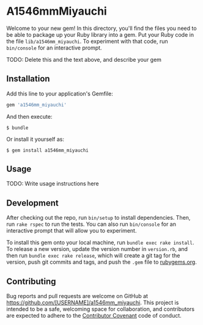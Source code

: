 # A1546mmMiyauchi

Welcome to your new gem! In this directory, you'll find the files you need to be able to package up your Ruby library into a gem. Put your Ruby code in the file `lib/a1546mm_miyauchi`. To experiment with that code, run `bin/console` for an interactive prompt.

TODO: Delete this and the text above, and describe your gem

## Installation

Add this line to your application's Gemfile:

```ruby
gem 'a1546mm_miyauchi'
```

And then execute:

    $ bundle

Or install it yourself as:

    $ gem install a1546mm_miyauchi

## Usage

TODO: Write usage instructions here

## Development

After checking out the repo, run `bin/setup` to install dependencies. Then, run `rake rspec` to run the tests. You can also run `bin/console` for an interactive prompt that will allow you to experiment.

To install this gem onto your local machine, run `bundle exec rake install`. To release a new version, update the version number in `version.rb`, and then run `bundle exec rake release`, which will create a git tag for the version, push git commits and tags, and push the `.gem` file to [rubygems.org](https://rubygems.org).

## Contributing

Bug reports and pull requests are welcome on GitHub at https://github.com/[USERNAME]/a1546mm_miyauchi. This project is intended to be a safe, welcoming space for collaboration, and contributors are expected to adhere to the [Contributor Covenant](contributor-covenant.org) code of conduct.

